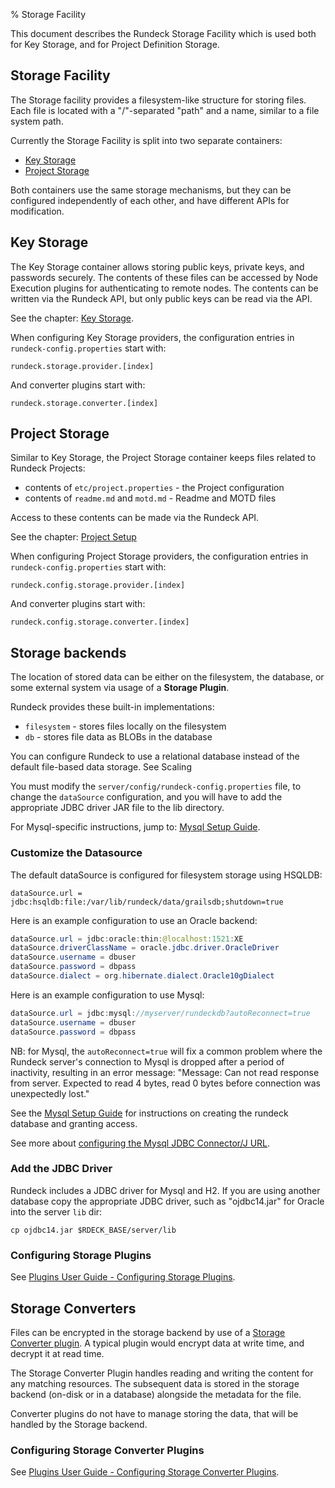 % Storage Facility

This document describes the Rundeck Storage Facility which is used both for Key Storage, and for Project Definition Storage.

## Storage Facility

The Storage facility provides a filesystem-like structure for storing files.  Each file is located with a "/"-separated "path" and a name, similar to a file system path.

Currently the Storage Facility is split into two separate containers:

* [Key Storage](#key-storage)
* [Project Storage](#project-storage)

Both containers use the same storage mechanisms, but they can be configured independently of each other,
 and have different APIs for modification.

## Key Storage

The Key Storage container allows storing public keys, private keys, and passwords securely.  The
contents of these files can be accessed by Node Execution plugins for authenticating to remote nodes.
The contents can be written via the Rundeck API, but only public keys can be read via the API.

See the chapter: [Key Storage](../security/key-storage.html).

When configuring Key Storage providers, the configuration entries in `rundeck-config.properties` start with:

    rundeck.storage.provider.[index]

And converter plugins start with:

    rundeck.storage.converter.[index]

## Project Storage

Similar to Key Storage, the Project Storage container keeps files related to Rundeck Projects:

* contents of `etc/project.properties` - the Project configuration
* contents of `readme.md` and `motd.md` - Readme and MOTD files

Access to these contents can be made via the Rundeck API.

See the chapter: [Project Setup](project-setup.html)

When configuring Project Storage providers, the configuration entries in `rundeck-config.properties` start with:

    rundeck.config.storage.provider.[index]

And converter plugins start with:

    rundeck.config.storage.converter.[index]

## Storage backends

The location of stored data can be either on the filesystem, the database, or some external system via usage of a **Storage Plugin**.

Rundeck provides these built-in implementations:

* `filesystem` - stores files locally on the filesystem
* `db` - stores file data as BLOBs in the database

You can configure Rundeck to use a relational database instead of the default file-based data storage. See Scaling

You must modify the `server/config/rundeck-config.properties` file, to change the `dataSource` configuration, and you will have to add the appropriate JDBC driver JAR file to the lib directory.

For Mysql-specific instructions, jump to: [Mysql Setup Guide](#mysql-setup-guide).

### Customize the Datasource

The default dataSource is configured for filesystem storage using HSQLDB:

~~~~~~ {.java}
dataSource.url = jdbc:hsqldb:file:/var/lib/rundeck/data/grailsdb;shutdown=true
~~~~~~ 

Here is an example configuration to use an Oracle backend:

~~~~~~ {.java .numberLines }
dataSource.url = jdbc:oracle:thin:@localhost:1521:XE
dataSource.driverClassName = oracle.jdbc.driver.OracleDriver
dataSource.username = dbuser
dataSource.password = dbpass
dataSource.dialect = org.hibernate.dialect.Oracle10gDialect
~~~~~~~~

Here is an example configuration to use Mysql:

~~~~~~ {.java .numberLines }
dataSource.url = jdbc:mysql://myserver/rundeckdb?autoReconnect=true
dataSource.username = dbuser
dataSource.password = dbpass
~~~~~~

NB: for Mysql, the `autoReconnect=true` will fix a common problem where the Rundeck server's connection to Mysql is dropped after a period of inactivity, resulting in an error message: "Message: Can not read response from server. Expected to read 4 bytes, read 0 bytes before connection was unexpectedly lost."

See the [Mysql Setup Guide](#mysql-setup-guide) for
instructions on creating the rundeck database and granting access.

See more about [configuring the Mysql JDBC Connector/J URL](https://dev.mysql.com/doc/connector-j/5.1/en/connector-j-reference-configuration-properties.html).

### Add the JDBC Driver

Rundeck includes a JDBC driver for Mysql and H2. If you are using another database
copy the appropriate JDBC driver, such as "ojdbc14.jar" for Oracle into the server `lib` dir:

~~~~~~ {.bash}
cp ojdbc14.jar $RDECK_BASE/server/lib
~~~~~~

### Configuring Storage Plugins

See [Plugins User Guide - Configuring Storage Plugins](../../plugins-user-guide/configuring.html#storage-plugins).

## Storage Converters

Files can be encrypted in the storage backend by use of a [Storage Converter plugin](../../developer/storage-converter-plugin.html). A typical plugin would encrypt data at write time, and decrypt it at read time.

The Storage Converter Plugin handles reading and writing the content for any matching resources.  The subsequent data is stored in the storage backend (on-disk or in a database) alongside the metadata for the file.

Converter plugins do not have to manage storing the data, that will be handled by the Storage backend.

### Configuring Storage Converter Plugins

See [Plugins User Guide - Configuring Storage Converter Plugins](../../plugins-user-guide/configuring.html#storage-converter-plugins).
